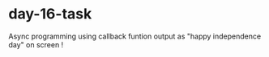 # day-16-task
Async programming using callback funtion 
output as "happy independence day" on screen !
